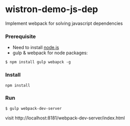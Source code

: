# wistron-demo-js-dep
Implement webpack for solving javascript dependencies
### Prerequisite
* Need to install [node.js](https://nodejs.org/)  
* gulp & webpack for node packages:  
 ```
 $ npm install gulp webapck -g
 ```
 
### Install
```
npm install
```

### Run
```
$ gulp webpack-dev-server
```
visit http://localhost:8181/webpack-dev-server/index.html

